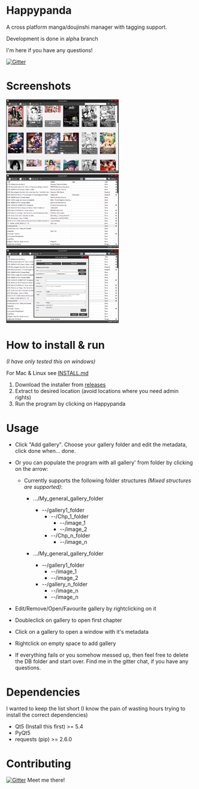 # Happypanda
A cross platform manga/doujinshi manager with tagging support.


Development is done in alpha branch

I'm here if you have any questions!

[![Gitter](https://badges.gitter.im/Join%20Chat.svg)](https://gitter.im/Pewpews/happypanda?utm_source=badge&utm_medium=badge&utm_campaign=pr-badge&utm_content=badge)

# Screenshots
<img src="misc/screenshot1.png" width="300">
<img src="misc/screenshot2.png" width="300">
<img src="misc/screenshot3.png" width="300">

# How to install & run
*(I have only tested this on windows)*

For Mac & Linux see [INSTALL.md](INSTALL.md)

1. Download the installer from [releases](https://github.com/Pewpews/happypanda/releases)
2. Extract to desired location (avoid locations where you need admin rights)
3. Run the program by clicking on Happypanda

# Usage
- Click "Add gallery". Choose your gallery folder and edit the metadata, click done when... done.
- Or you can populate the program with all gallery' from folder by clicking on the arrow:
    - Currently supports the following folder structures *(Mixed structures are supported)*:
        + .../My_general_gallery_folder
            - --/gallery1_folder
                - --/Chp_1_folder
                    - --/image_1
                    - --/image_2
                - --/Chp_n_folder
                    - --/image_n

        + .../My_general_gallery_folder
            - --/gallery1_folder
                - --/image_1
                - --/image_2
            - --/gallery_n_folder
                - --/image_n
                - --/image_n

- Edit/Remove/Open/Favourite gallery by rightclicking on it
- Doubleclick on gallery to open first chapter
- Click on a gallery to open a window with it's metadata
- Rightclick on empty space to add gallery


- If everything fails or you somehow messed up, then feel free to delete the DB folder and start over. Find me in the gitter chat, if you have any questions.

# Dependencies
I wanted to keep the list short (I know the pain of wasting hours trying to install the correct dependencies)
- Qt5 (Install this first) >= 5.4
- PyQt5
- requests (pip) >= 2.6.0

# Contributing
[![Gitter](https://badges.gitter.im/Join%20Chat.svg)](https://gitter.im/Pewpews/happypanda?utm_source=badge&utm_medium=badge&utm_campaign=pr-badge&utm_content=badge)
Meet me there!

